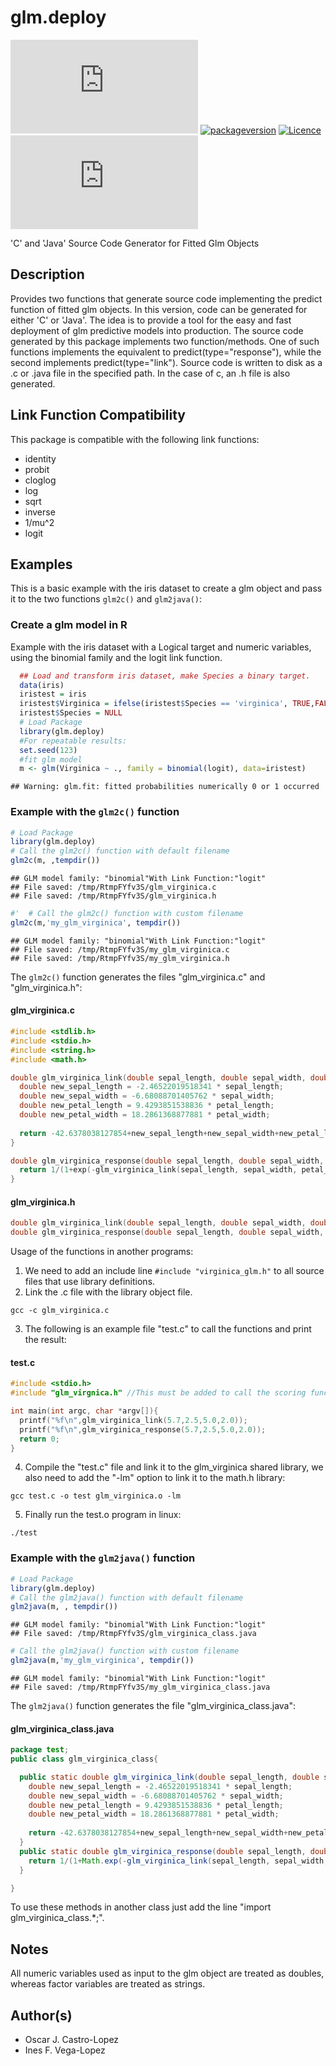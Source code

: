 # glm.deploy 
<!-- badges: start -->
[![CRAN_Status_Badge](http://www.r-pkg.org/badges/version/glm.deploy)](https://cran.r-project.org/package=glm.deploy)
[![packageversion](https://img.shields.io/badge/Package%20version-glm.deploy-orange.svg?style=flat-square)](commits/master)
[![Licence](https://img.shields.io/badge/licence-GPL--3-blue.svg)](https://www.gnu.org/licenses/gpl-3.0.en.html)
[![CRAN_Downloads](https://cranlogs.r-pkg.org/badges/grand-total/glm.deploy)](https://cran.r-project.org/package=glm.deploy)
<!-- badges: end -->

'C' and 'Java' Source Code Generator for Fitted Glm Objects

## Description
Provides two functions that generate source code implementing the predict function of fitted glm objects. In this version, code can be generated for either 'C' or 'Java'. The idea is to provide a tool for the easy and fast deployment of glm predictive models into production. The source code generated by this package implements two function/methods. One of such functions implements the equivalent to predict(type="response"), while the second implements predict(type="link"). Source code is written to disk as a .c or .java file in the specified path. In the case of c, an .h file is also generated.

## Link Function Compatibility
This package is compatible with the following link functions:
  - identity
  - probit
  - cloglog
  - log
  - sqrt
  - inverse
  - 1/mu^2
  - logit

## Examples
This is a basic example with the iris dataset to create a glm object and pass it to the two functions `glm2c()` and `glm2java()`:

### Create a glm model in R
Example with the iris dataset with a Logical target and numeric variables, using the binomial family and the logit link function.

```r
  ## Load and transform iris dataset, make Species a binary target.
  data(iris)
  iristest = iris
  iristest$Virginica = ifelse(iristest$Species == 'virginica', TRUE,FALSE)
  iristest$Species = NULL
  # Load Package
  library(glm.deploy)
  #For repeatable results:
  set.seed(123)
  #fit glm model
  m <- glm(Virginica ~ ., family = binomial(logit), data=iristest)
```

```
## Warning: glm.fit: fitted probabilities numerically 0 or 1 occurred
```
### Example with the `glm2c()` function

```r
# Load Package
library(glm.deploy)
# Call the glm2c() function with default filename
glm2c(m, ,tempdir())
```

```
## GLM model family: "binomial"With Link Function:"logit"
## File saved: /tmp/RtmpFYfv3S/glm_virginica.c
## File saved: /tmp/RtmpFYfv3S/glm_virginica.h
```

```r
#'  # Call the glm2c() function with custom filename
glm2c(m,'my_glm_virginica', tempdir())
```

```
## GLM model family: "binomial"With Link Function:"logit"
## File saved: /tmp/RtmpFYfv3S/my_glm_virginica.c
## File saved: /tmp/RtmpFYfv3S/my_glm_virginica.h
```
The `glm2c()` function generates the files "glm_virginica.c" and "glm_virginica.h":

#### glm_virginica.c
```c 
#include <stdlib.h>
#include <stdio.h>
#include <string.h>
#include <math.h>

double glm_virginica_link(double sepal_length, double sepal_width, double petal_length, double petal_width){
  double new_sepal_length = -2.46522019518341 * sepal_length;
  double new_sepal_width = -6.68088701405762 * sepal_width;
  double new_petal_length = 9.4293851538836 * petal_length;
  double new_petal_width = 18.2861368877881 * petal_width;
  
  return -42.6378038127854+new_sepal_length+new_sepal_width+new_petal_length+new_petal_width;
}

double glm_virginica_response(double sepal_length, double sepal_width, double petal_length, double petal_width){
  return 1/(1+exp(-glm_virginica_link(sepal_length, sepal_width, petal_length, petal_width)));
}
```
#### glm_virginica.h
```c 
double glm_virginica_link(double sepal_length, double sepal_width, double petal_length, double petal_width);
double glm_virginica_response(double sepal_length, double sepal_width, double petal_length, double petal_width);
```

Usage of the functions in another programs:

1) We need to add an include line `#include "virginica_glm.h"` to all source files that use library definitions.
2) Link the .c file with the library object file.
```
gcc -c glm_virginica.c
```
3) The following is an example file "test.c" to call the functions and print the result:
#### test.c
```c 
#include <stdio.h>
#include "glm_virgnica.h" //This must be added to call the scoring functions.

int main(int argc, char *argv[]){
  printf("%f\n",glm_virginica_link(5.7,2.5,5.0,2.0));
  printf("%f\n",glm_virginica_response(5.7,2.5,5.0,2.0));
  return 0;
}
```

4) Compile the "test.c" file and link it to the glm_virginica shared library, we also need to add the "-lm" option to link it to the math.h library:
```
gcc test.c -o test glm_virginica.o -lm
```
5) Finally run the test.o program in linux:
```
./test
```
### Example with the `glm2java()` function

```r
# Load Package
library(glm.deploy)
# Call the glm2java() function with default filename
glm2java(m, , tempdir())
```

```
## GLM model family: "binomial"With Link Function:"logit"
## File saved: /tmp/RtmpFYfv3S/glm_virginica_class.java
```

```r
# Call the glm2java() function with custom filename
glm2java(m,'my_glm_virginica', tempdir())
```

```
## GLM model family: "binomial"With Link Function:"logit"
## File saved: /tmp/RtmpFYfv3S/my_glm_virginica_class.java
```
The `glm2java()` function generates the file "glm_virginica_class.java":
#### glm_virginica_class.java
```java
package test;
public class glm_virginica_class{

  public static double glm_virginica_link(double sepal_length, double sepal_width, double petal_length, double petal_width){
    double new_sepal_length = -2.46522019518341 * sepal_length;
    double new_sepal_width = -6.68088701405762 * sepal_width;
    double new_petal_length = 9.4293851538836 * petal_length;
    double new_petal_width = 18.2861368877881 * petal_width;
  
    return -42.6378038127854+new_sepal_length+new_sepal_width+new_petal_length+new_petal_width;
  }
  public static double glm_virginica_response(double sepal_length, double sepal_width, double petal_length, double petal_width){
    return 1/(1+Math.exp(-glm_virginica_link(sepal_length, sepal_width, petal_length, petal_width)));
  }

}
```
To use these methods in another class just add the line "import glm_virginica_class.*;".

## Notes
All numeric variables used as input to the glm object are treated as doubles, whereas factor variables are treated as strings.

## Author(s)
  - Oscar J. Castro-Lopez
  - Ines F. Vega-Lopez
